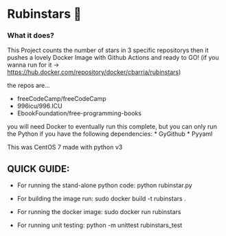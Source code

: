 # Rubinstars 🌠

### What it does?

This Project counts the number of stars in 3 specific repositorys then it pushes 
a lovely Docker Image with Github Actions and ready to GO! 
(if you wanna run for it -> https://hub.docker.com/repository/docker/cbarria/rubinstars)

the repos are...

  * freeCodeCamp/freeCodeCamp
  * 996icu/996.ICU
  * EbookFoundation/free-programming-books
  
you will need Docker to eventually run this complete, 
but you can only run the Python if you have the following dependencies:
    * GyGithub
    * Pyyaml
    
 This was CentOS 7 made with python v3  
    
## QUICK GUIDE:
* For running the stand-alone python code:
  python rubinstar.py

* For building the image run:
  sudo docker build -t rubinstars .

* For running the docker image:
  sudo docker run rubinstars

* For running unit testing:
  python -m unittest rubinstars_test 
